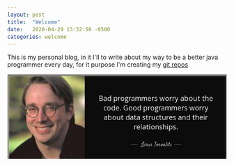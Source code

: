 ```yaml
---
layout: post
title:  "Welcome"
date:   2020-04-29 13:32:50 -0500
categories: welcome
---
```

This is my personal blog, in it I'll to write about my way to be a better java programmer every day, for it purpose I'm creating my [git repos][my git-repos]

![Advice Day](/assets/badGoodProgrammers.jpg)

[my git-repos]: https://github.com/jparanda?tab=repositories